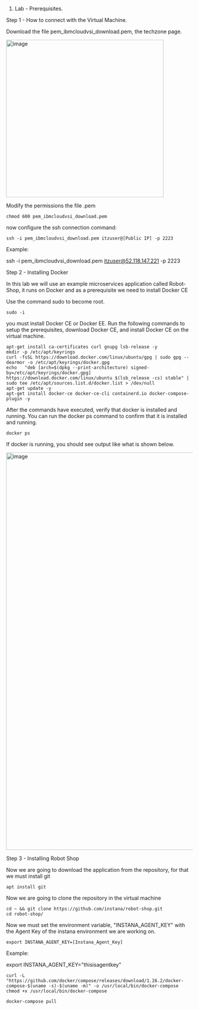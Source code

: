 1.	Lab - Prerequisites.

Step 1 - How to connect with the Virtual Machine.

Download the file pem_ibmcloudvsi_download.pem, the techzone page.

 <img width="425" alt="image" src="https://github.com/pecamacho/InstanaTMP/assets/86245017/2964c7c5-59ee-44e1-8721-8eef6c45df78">

Modify the permissions the file .pem
```
chmod 600 pem_ibmcloudvsi_download.pem
```

now configure the ssh connection command:

```
ssh -i pem_ibmcloudvsi_download.pem itzuser@[Public IP] -p 2223
```

Example:

ssh -i pem_ibmcloudvsi_download.pem itzuser@52.118.147.221 -p 2223

Step 2 - Installing Docker

In this lab we will use an example microservices application called Robot-Shop, it runs on Docker and as a prerequisite we need to install Docker CE

Use the command sudo to become root.
```
sudo -i
```
you must install Docker CE or Docker EE. Run the following commands to setup the prerequisites, download Docker CE, and install Docker CE on the virtual machine.
```
apt-get install ca-certificates curl gnupg lsb-release -y
mkdir -p /etc/apt/keyrings
curl -fsSL https://download.docker.com/linux/ubuntu/gpg | sudo gpg --dearmor -o /etc/apt/keyrings/docker.gpg
echo   "deb [arch=$(dpkg --print-architecture) signed-by=/etc/apt/keyrings/docker.gpg] https://download.docker.com/linux/ubuntu $(lsb_release -cs) stable" | sudo tee /etc/apt/sources.list.d/docker.list > /dev/null
apt-get update -y
apt-get install docker-ce docker-ce-cli containerd.io docker-compose-plugin -y
```
After the commands have executed, verify that docker is installed and running. You can run the docker ps command to confirm that it is installed and running.
```
docker ps
```
If docker is running, you should see output like what is shown below.

<img width="1073" alt="image" src="https://github.com/pecamacho/InstanaTMP/assets/86245017/814f56a3-ba35-472a-ad92-dd441c722708">

Step 3 - Installing Robot Shop

Now we are going to download the application from the repository, for that we must install git

```
apt install git
```
Now we are going to clone the repository in the virtual machine
```
cd ~ && git clone https://github.com/instana/robot-shop.git
cd robot-shop/
```
Now we must set the environment variable, "INSTANA_AGENT_KEY" with the Agent Key of the instana environment we are working on.
```
export INSTANA_AGENT_KEY=[Instana_Agent_Key]
```
Example:

export INSTANA_AGENT_KEY="thisisagentkey"
```
curl -L "https://github.com/docker/compose/releases/download/1.26.2/docker-compose-$(uname -s)-$(uname -m)" -o /usr/local/bin/docker-compose
chmod +x /usr/local/bin/docker-compose
```
```
docker-compose pull
```


